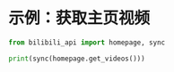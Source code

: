 # 示例：获取主页视频

``` python
from bilibili_api import homepage, sync

print(sync(homepage.get_videos()))
```